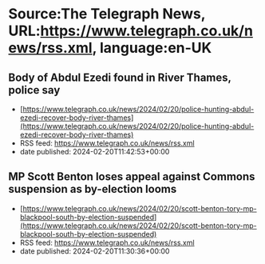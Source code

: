# Source:The Telegraph News, URL:https://www.telegraph.co.uk/news/rss.xml, language:en-UK

## Body of Abdul Ezedi found in River Thames, police say
 - [https://www.telegraph.co.uk/news/2024/02/20/police-hunting-abdul-ezedi-recover-body-river-thames](https://www.telegraph.co.uk/news/2024/02/20/police-hunting-abdul-ezedi-recover-body-river-thames)
 - RSS feed: https://www.telegraph.co.uk/news/rss.xml
 - date published: 2024-02-20T11:42:53+00:00



## MP Scott Benton loses appeal against Commons suspension as by-election looms
 - [https://www.telegraph.co.uk/news/2024/02/20/scott-benton-tory-mp-blackpool-south-by-election-suspended](https://www.telegraph.co.uk/news/2024/02/20/scott-benton-tory-mp-blackpool-south-by-election-suspended)
 - RSS feed: https://www.telegraph.co.uk/news/rss.xml
 - date published: 2024-02-20T11:30:36+00:00



